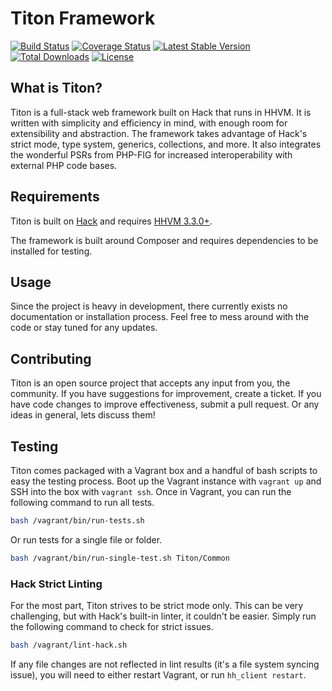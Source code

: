# Titon Framework #
[![Build Status](https://travis-ci.org/titon/framework.png)](https://travis-ci.org/titon/framework)
[![Coverage Status](https://coveralls.io/repos/titon/framework/badge.png)](https://coveralls.io/r/titon/framework)
[![Latest Stable Version](https://poser.pugx.org/titon/framework/version.svg)](https://packagist.org/packages/titon/framework)
[![Total Downloads](https://poser.pugx.org/titon/framework/downloads.svg)](https://packagist.org/packages/titon/framework)
[![License](https://poser.pugx.org/titon/framework/license.svg)](https://packagist.org/packages/titon/framework)

## What is Titon? ##

Titon is a full-stack web framework built on Hack that runs in HHVM. It is written with simplicity and efficiency in mind,
with enough room for extensibility and abstraction. The framework takes advantage of Hack's strict mode, type system,
generics, collections, and more. It also integrates the wonderful PSRs from PHP-FIG for increased interoperability
with external PHP code bases.

## Requirements ##

Titon is built on [Hack](http://hacklang.com/) and requires [HHVM 3.3.0+](http://hhvm.com/).

The framework is built around Composer and requires dependencies to be installed for testing.

## Usage ##

Since the project is heavy in development, there currently exists no documentation or installation process.
Feel free to mess around with the code or stay tuned for any updates.

## Contributing ##

Titon is an open source project that accepts any input from you, the community. If you have suggestions for improvement,
create a ticket. If you have code changes to improve effectiveness, submit a pull request. Or any ideas in general,
lets discuss them!

## Testing ##

Titon comes packaged with a Vagrant box and a handful of bash scripts to easy the testing process.
Boot up the Vagrant instance with `vagrant up` and SSH into the box with `vagrant ssh`.
Once in Vagrant, you can run the following command to run all tests.

```bash
bash /vagrant/bin/run-tests.sh
```

Or run tests for a single file or folder.

```bash
bash /vagrant/bin/run-single-test.sh Titon/Common
```

### Hack Strict Linting ###

For the most part, Titon strives to be strict mode only. This can be very challenging, but with Hack's built-in linter,
it couldn't be easier. Simply run the following command to check for strict issues.

```bash
bash /vagrant/lint-hack.sh
```

If any file changes are not reflected in lint results (it's a file system syncing issue),
you will need to either restart Vagrant, or run `hh_client restart`.